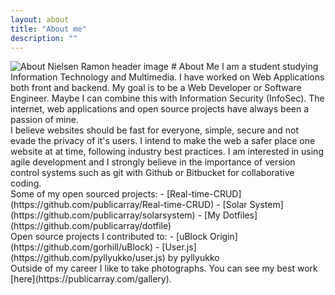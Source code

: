 ```yaml
---
layout: about
title: "About me"
description: ""
---
```


<img src="{% asset_path 'about.jpg' %}" alt="About Nielsen Ramon header image" />
# About Me
I am a student studying Information Technology and Multimedia. I have worked on Web Applications both front and backend. My goal is to be a Web Developer or Software Engineer. Maybe I can combine this with Information Security (InfoSec). The internet, web applications and open source projects have always been a passion of mine.

<br>
I believe websites should be fast for everyone, simple, secure and not evade the privacy of it's users. I intend to make the web a safer place one website at at time, following industry best practices. I am interested in using agile development and I strongly believe in the importance of version control systems such as git with Github or Bitbucket for collaborative coding.

<br>
Some of my open sourced projects:
- [Real-time-CRUD](https://github.com/publicarray/Real-time-CRUD)
- [Solar System](https://github.com/publicarray/solarsystem)
- [My Dotfiles](https://github.com/publicarray/dotfile)

<br>
Open source projects I contributed to:
- [uBlock Origin](https://github.com/gorhill/uBlock)
- [User.js](https://github.com/pyllyukko/user.js) by pyllyukko

<br>
Outside of my career I like to take photographs. You can see my best work [here](https://publicarray.com/gallery).
